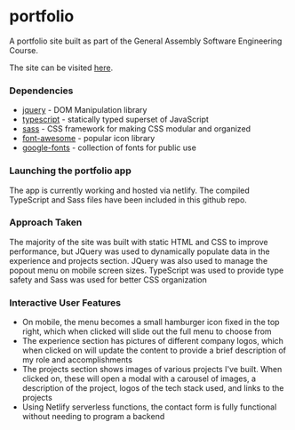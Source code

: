 # portfolio

A portfolio site built as part of the General Assembly Software Engineering Course.

The site can be visited [here].

### Dependencies

- [jquery] - DOM Manipulation library
- [typescript] - statically typed superset of JavaScript
- [sass] - CSS framework for making CSS modular and organized
- [font-awesome] - popular icon library
- [google-fonts] - collection of fonts for public use

### Launching the portfolio app

The app is currently working and hosted via netlify. The compiled TypeScript and Sass files have been included in this github repo.

### Approach Taken

The majority of the site was built with static HTML and CSS to improve performance, but JQuery was used to dynamically populate data in the experience and projects section. JQuery was also used to manage the popout menu on mobile screen sizes. TypeScript was used to provide type safety and Sass was used for better CSS organization

### Interactive User Features

- On mobile, the menu becomes a small hamburger icon fixed in the top right, which when clicked will slide out the full menu to choose from
- The experience section has pictures of different company logos, which when clicked on will update the content to provide a brief description of my role and accomplishments
- The projects section shows images of various projects I've built. When clicked on, these will open a modal with a carousel of images, a description of the project, logos of the tech stack used, and links to the projects
- Using Netlify serverless functions, the contact form is fully functional without needing to program a backend

[here]: https://jeffrose.io
[jquery]: https://jquery.com
[typescript]: https://www.typescriptlang.org
[sass]: https://sass-lang.com
[font-awesome]: https://fontawesome.com
[google-fonts]: https://fonts.google.com
